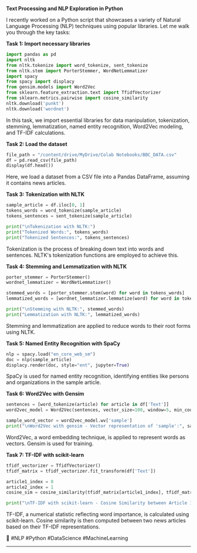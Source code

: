 **Text Processing and NLP Exploration in Python**

I recently worked on a Python script that showcases a variety of Natural Language Processing (NLP) techniques using popular libraries. Let me walk you through the key tasks:

**Task 1: Import necessary libraries**
```python
import pandas as pd
import nltk
from nltk.tokenize import word_tokenize, sent_tokenize
from nltk.stem import PorterStemmer, WordNetLemmatizer
import spacy
from spacy import displacy
from gensim.models import Word2Vec
from sklearn.feature_extraction.text import TfidfVectorizer
from sklearn.metrics.pairwise import cosine_similarity
nltk.download('punkt')
nltk.download('wordnet')
```

In this task, we import essential libraries for data manipulation, tokenization, stemming, lemmatization, named entity recognition, Word2Vec modeling, and TF-IDF calculations.

**Task 2: Load the dataset**
```python
file_path = "/content/drive/MyDrive/Colab Notebooks/BBC_DATA.csv"
df = pd.read_csv(file_path)
display(df.head())
```

Here, we load a dataset from a CSV file into a Pandas DataFrame, assuming it contains news articles.

**Task 3: Tokenization with NLTK**
```python
sample_article = df.iloc[0, 1]
tokens_words = word_tokenize(sample_article)
tokens_sentences = sent_tokenize(sample_article)

print("\nTokenization with NLTK:")
print("Tokenized Words:", tokens_words)
print("Tokenized Sentences:", tokens_sentences)
```

Tokenization is the process of breaking down text into words and sentences. NLTK's tokenization functions are employed to achieve this.

**Task 4: Stemming and Lemmatization with NLTK**
```python
porter_stemmer = PorterStemmer()
wordnet_lemmatizer = WordNetLemmatizer()

stemmed_words = [porter_stemmer.stem(word) for word in tokens_words]
lemmatized_words = [wordnet_lemmatizer.lemmatize(word) for word in tokens_words]

print("\nStemming with NLTK:", stemmed_words)
print("Lemmatization with NLTK:", lemmatized_words)
```

Stemming and lemmatization are applied to reduce words to their root forms using NLTK.

**Task 5: Named Entity Recognition with SpaCy**
```python
nlp = spacy.load("en_core_web_sm")
doc = nlp(sample_article)
displacy.render(doc, style="ent", jupyter=True)
```

SpaCy is used for named entity recognition, identifying entities like persons and organizations in the sample article.

**Task 6: Word2Vec with Gensim**
```python
sentences = [word_tokenize(article) for article in df['Text']]
word2vec_model = Word2Vec(sentences, vector_size=100, window=5, min_count=1, workers=4)

sample_word_vector = word2vec_model.wv['sample']
print("\nWord2Vec with gensim - Vector representation of 'sample':", sample_word_vector)
```

Word2Vec, a word embedding technique, is applied to represent words as vectors. Gensim is used for training.

**Task 7: TF-IDF with scikit-learn**
```python
tfidf_vectorizer = TfidfVectorizer()
tfidf_matrix = tfidf_vectorizer.fit_transform(df['Text'])

article1_index = 0
article2_index = 1
cosine_sim = cosine_similarity(tfidf_matrix[article1_index], tfidf_matrix[article2_index])

print("\nTF-IDF with scikit-learn - Cosine Similarity between Article 1 and Article 2:", cosine_sim[0][0])
```

TF-IDF, a numerical statistic reflecting word importance, is calculated using scikit-learn. Cosine similarity is then computed between two news articles based on their TF-IDF representations.

 🚀 #NLP #Python #DataScience #MachineLearning

---
